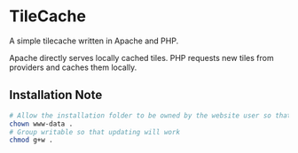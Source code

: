 # TileCache

A simple tilecache written in Apache and PHP.

Apache directly serves locally cached tiles.
PHP requests new tiles from providers and caches them locally.


## Installation Note

```bash
# Allow the installation folder to be owned by the website user so that new tile layers can be added:
chown www-data .
# Group writable so that updating will work
chmod g+w .
```
